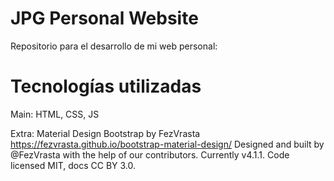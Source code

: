# JPG Personal Website
Repositorio para el desarrollo de mi web personal:

# Tecnologías utilizadas
Main: HTML, CSS, JS

Extra: Material Design Bootstrap by FezVrasta
https://fezvrasta.github.io/bootstrap-material-design/
Designed and built by @FezVrasta with the help of our contributors.
Currently v4.1.1. Code licensed MIT, docs CC BY 3.0.